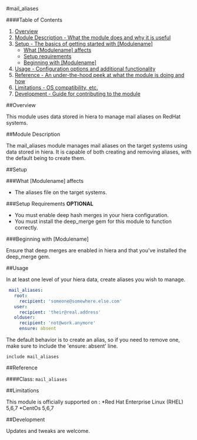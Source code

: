 #mail_aliases

####Table of Contents

1. [Overview](#overview)
2. [Module Description - What the module does and why it is useful](#module-description)
3. [Setup - The basics of getting started with [Modulename]](#setup)
    * [What [Modulename] affects](#what-[modulename]-affects)
    * [Setup requirements](#setup-requirements)
    * [Beginning with [Modulename]](#beginning-with-[Modulename])
4. [Usage - Configuration options and additional functionality](#usage)
5. [Reference - An under-the-hood peek at what the module is doing and how](#reference)
5. [Limitations - OS compatibility, etc.](#limitations)
6. [Development - Guide for contributing to the module](#development)

##Overview

This module uses data stored in hiera to manage mail aliases on RedHat systems.

##Module Description

The mail_aliases module manages mail aliases on the target systems using data stored in hiera. It is capable of both creating and removing aliases, with the default being to create them.

##Setup

###What [Modulename] affects

* The aliases file on the target systems.

###Setup Requirements **OPTIONAL**

* You must enable deep hash merges in your hiera configuration.
* You must install the deep_merge gem for this module to function correctly.
	
###Beginning with [Modulename]	

Ensure that deep merges are enabled in hiera and that you've installed the deep_merge gem.

##Usage

In at least one level of your hiera data, create aliases you wish to manage.

```yaml
 mail_aliases:
   root:
     recipient: 'someone@somewhere.else.com'
   user:
     recipient: 'their@real.address'
   olduser:
     recipient: 'not@work.anymore'
     ensure: absent
```

The default behavior is to create an alias, so if you need to remove one, make sure to include the 'ensure: absent' line.

```puppet
include mail_aliases
```

##Reference

####Class: `mail_aliases`

##Limitations

This module is officially supported on :
*Red Hat Enterprise Linux (RHEL) 5,6,7
*CentOs 5,6,7

##Development

Updates and tweaks are welcome.
